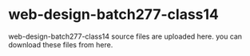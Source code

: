 # web-design-batch277-class14
web-design-batch277-class14 source files are uploaded here. you can download these files from here.
